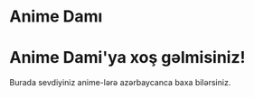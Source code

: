 # Anime Damı
<!DOCTYPE html>
<html lang="az">
<head>
    <meta charset="UTF-8">
    <title>Anime Dami</title>
</head>
<body>
    <h1>Anime Dami'ya xoş gəlmisiniz!</h1>
    <p>Burada sevdiyiniz anime-lərə azərbaycanca baxa bilərsiniz.</p>
</body>
</html>

